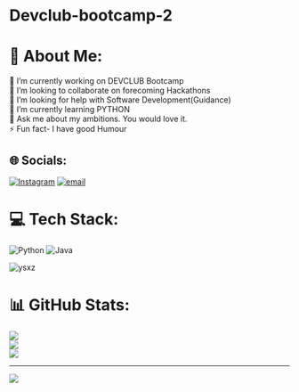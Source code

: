 # Devclub-bootcamp-2

# 💫 About Me:
🔭 I’m currently working on DEVCLUB Bootcamp<br>👯 I’m looking to collaborate on forecoming Hackathons<br>🤝 I’m looking for help with Software Development(Guidance)<br>🌱 I’m currently learning PYTHON<br>💬 Ask me about my ambitions. You would love it.<br>⚡ Fun fact- I have good Humour


## 🌐 Socials:
[![Instagram](https://img.shields.io/badge/Instagram-%23E4405F.svg?logo=Instagram&logoColor=white)](https://instagram.com/ozz__akzh_7) [![email](https://img.shields.io/badge/Email-D14836?logo=gmail&logoColor=white)](mailto:ojalakash@gmail.com) 

# 💻 Tech Stack:
![Python](https://img.shields.io/badge/python-3670A0?style=for-the-badge&logo=python&logoColor=ffdd54) ![Java](https://img.shields.io/badge/java-%23ED8B00.svg?style=for-the-badge&logo=openjdk&logoColor=white)

![ysxz](https://media1.giphy.com/media/v1.Y2lkPTc5MGI3NjExc3FpZGd2MGp5NWtsM2s4MThlc3ljemJkNnRidHh6a2k2c28ycnZ3aiZlcD12MV9pbnRlcm5hbF9naWZfYnlfaWQmY3Q9Zw/lXo8uSnIkaB9e/giphy.gif)



# 📊 GitHub Stats:
![](https://github-readme-stats.vercel.app/api?username=ojalakash-07&theme=dark&hide_border=false&include_all_commits=false&count_private=false)<br/>
![](https://nirzak-streak-stats.vercel.app/?user=ojalakash-07&theme=dark&hide_border=false)<br/>
![](https://github-readme-stats.vercel.app/api/top-langs/?username=ojalakash-07&theme=dark&hide_border=false&include_all_commits=false&count_private=false&layout=compact)

---
[![](https://visitcount.itsvg.in/api?id=ojalakash-07&icon=0&color=0)](https://visitcount.itsvg.in)

<!-- Proudly created with GPRM ( https://gprm.itsvg.in ) -->
